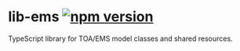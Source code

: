 # lib-ems [![npm version](https://badge.fury.io/js/%40the-orange-alliance%2Flib-ems.svg)](https://www.npmjs.com/package/@the-orange-alliance/lib-ems)
TypeScript library for TOA/EMS model classes and shared resources.